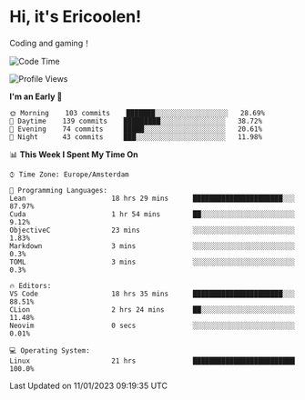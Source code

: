 # Hi, it's Ericoolen!
Coding and gaming！

<!--START_SECTION:waka-->
![Code Time](http://img.shields.io/badge/Code%20Time-611%20hrs%2011%20mins-blue)

![Profile Views](http://img.shields.io/badge/Profile%20Views-0-blue)

**I'm an Early 🐤** 

```text
🌞 Morning    103 commits    ███████░░░░░░░░░░░░░░░░░░   28.69% 
🌆 Daytime    139 commits    █████████░░░░░░░░░░░░░░░░   38.72% 
🌃 Evening    74 commits     █████░░░░░░░░░░░░░░░░░░░░   20.61% 
🌙 Night      43 commits     ███░░░░░░░░░░░░░░░░░░░░░░   11.98%

```


📊 **This Week I Spent My Time On** 

```text
⌚︎ Time Zone: Europe/Amsterdam

💬 Programming Languages: 
Lean                     18 hrs 29 mins      ██████████████████████░░░   87.97% 
Cuda                     1 hr 54 mins        ██░░░░░░░░░░░░░░░░░░░░░░░   9.12% 
ObjectiveC               23 mins             ░░░░░░░░░░░░░░░░░░░░░░░░░   1.83% 
Markdown                 3 mins              ░░░░░░░░░░░░░░░░░░░░░░░░░   0.3% 
TOML                     3 mins              ░░░░░░░░░░░░░░░░░░░░░░░░░   0.3%

🔥 Editors: 
VS Code                  18 hrs 35 mins      ██████████████████████░░░   88.51% 
CLion                    2 hrs 24 mins       ██░░░░░░░░░░░░░░░░░░░░░░░   11.48% 
Neovim                   0 secs              ░░░░░░░░░░░░░░░░░░░░░░░░░   0.01%

💻 Operating System: 
Linux                    21 hrs              █████████████████████████   100.0%

```


 Last Updated on 11/01/2023 09:19:35 UTC
<!--END_SECTION:waka-->

